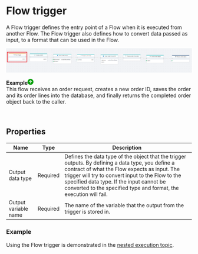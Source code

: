 # Flow trigger

A Flow trigger defines the entry point of a Flow when it is executed from another Flow.
The Flow trigger also defines how to convert data passed as input, to a format that can be used in the Flow. 
<br/>

![img](/images/flow/flow-trigger.png)

**Example**![img](/images/strz.jpg)  
This flow receives an order request, creates a new order ID, saves the order and its order lines into the database, and finally returns the completed order object back to the caller.

<br/>

## Properties

| Name                 | Type       | Description                                                   |
|----------------------|------------|---------------------------------------------------------------|
| Output data type     | Required   | Defines the data type of the object that the trigger outputs. By defining a data type, you define a contract of what the Flow expects as input. The trigger will try to convert input to the Flow to the specified data type. If the input cannot be converted to the specified type and format, the execution will fail. |
| Output variable name | Required   | The name of the variable that the output from the trigger is stored in. |

### Example

Using the Flow trigger is demonstrated in the [nested execution topic](../flows/running-flows/nested-execution.md).